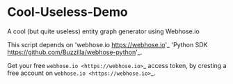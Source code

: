 # Cool-Useless-Demo
A cool (but quite useless) entity graph generator using Webhose.io

This script depends on 'webhose.io <https://webhose.io>'_ 'Python SDK <https://github.com/Buzzilla/webhose-python>'_. 

Get your free `webhose.io <https://webhose.io>`_ access token, by cresting a free account on `webhose.io <https://webhose.io>`_.
